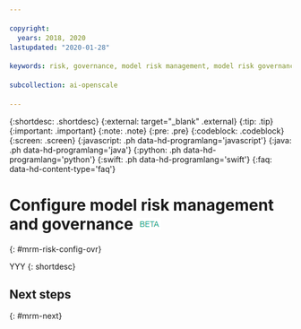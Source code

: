 ```yaml
---

copyright:
  years: 2018, 2020
lastupdated: "2020-01-28"

keywords: risk, governance, model risk management, model risk governance

subcollection: ai-openscale

---
```


{:shortdesc: .shortdesc}
{:external: target="_blank" .external}
{:tip: .tip}
{:important: .important}
{:note: .note}
{:pre: .pre}
{:codeblock: .codeblock}
{:screen: .screen}
{:javascript: .ph data-hd-programlang='javascript'}
{:java: .ph data-hd-programlang='java'}
{:python: .ph data-hd-programlang='python'}
{:swift: .ph data-hd-programlang='swift'}
{:faq: data-hd-content-type='faq'}

# Configure model risk management and governance ![beta tag](images/beta.png)
{: #mrm-risk-config-ovr}

YYY
{: shortdesc}



## Next steps
{: #mrm-next}

